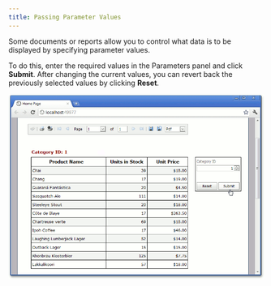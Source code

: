 ```yaml
---
title: Passing Parameter Values
---
```

Some documents or reports allow you to control what data is to be displayed by specifying parameter values.

To do this, enter the required values in the Parameters panel and click **Submit**. After changing the current values, you can revert back the previously selected values by clicking **Reset**.

![WebReportParametrs](../../../images/Img14814.png)